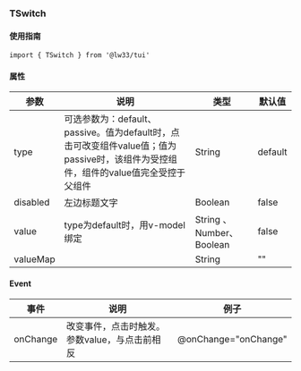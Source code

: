 ### TSwitch

#### 使用指南

`import { TSwitch } from '@lw33/tui'`

#### 属性


| 参数        | 说明                      | 类型     | 默认值                         |
| ----------- | ------------------------ | -------- | ------------------------------ |
| type       | 可选参数为：default、passive。值为default时，点击可改变组件value值；值为passive时，该组件为受控组件，组件的value值完全受控于父组件            |  String   | default                           |
| disabled       | 左边标题文字            |  Boolean   | false                           |
| value       | type为default时，用v-model绑定              | String 、Number、Boolean  | false                           |
| valueMap       |               | String   | ""                           |


#### Event

| 事件   | 说明             | 例子                      |
| ------ | ---------------- | ------------------------- |
| onChange  |改变事件，点击时触发。参数value，与点击前相反            | @onChange="onChange"      |